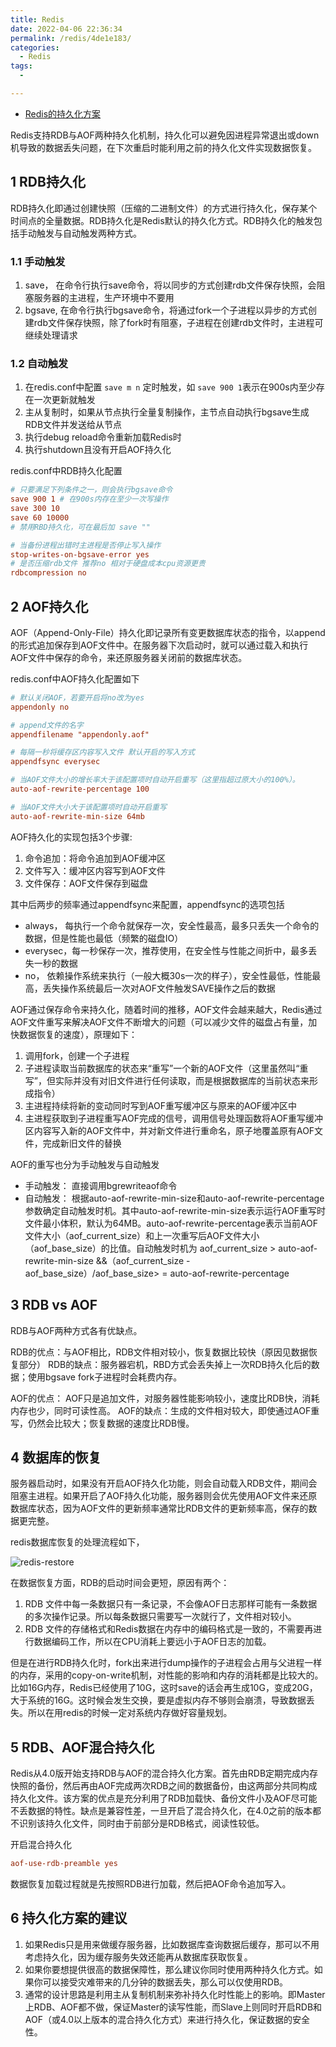 ```yaml
---
title: Redis
date: 2022-04-06 22:36:34
permalink: /redis/4de1e183/
categories:
  - Redis
tags:
  - 

---
```


- [Redis的持久化方案](https://www.cnblogs.com/spec-dog/p/12466276.html)

Redis支持RDB与AOF两种持久化机制，持久化可以避免因进程异常退出或down机导致的数据丢失问题，在下次重启时能利用之前的持久化文件实现数据恢复。

## 1 RDB持久化

RDB持久化即通过创建快照（压缩的二进制文件）的方式进行持久化，保存某个时间点的全量数据。RDB持久化是Redis默认的持久化方式。RDB持久化的触发包括手动触发与自动触发两种方式。

### 1.1 手动触发

1. save， 在命令行执行save命令，将以同步的方式创建rdb文件保存快照，会阻塞服务器的主进程，生产环境中不要用
2. bgsave, 在命令行执行bgsave命令，将通过fork一个子进程以异步的方式创建rdb文件保存快照，除了fork时有阻塞，子进程在创建rdb文件时，主进程可继续处理请求

### 1.2 自动触发

1. 在redis.conf中配置 `save m n` 定时触发，如 `save 900 1`表示在900s内至少存在一次更新就触发
2. 主从复制时，如果从节点执行全量复制操作，主节点自动执行bgsave生成RDB文件并发送给从节点
3. 执行debug reload命令重新加载Redis时
4. 执行shutdown且没有开启AOF持久化

redis.conf中RDB持久化配置

```conf
# 只要满足下列条件之一，则会执行bgsave命令
save 900 1 # 在900s内存在至少一次写操作
save 300 10
save 60 10000
# 禁用RBD持久化，可在最后加 save ""

# 当备份进程出错时主进程是否停止写入操作
stop-writes-on-bgsave-error yes  
# 是否压缩rdb文件 推荐no 相对于硬盘成本cpu资源更贵
rdbcompression no
```

## 2 AOF持久化

AOF（Append-Only-File）持久化即记录所有变更数据库状态的指令，以append的形式追加保存到AOF文件中。在服务器下次启动时，就可以通过载入和执行AOF文件中保存的命令，来还原服务器关闭前的数据库状态。

redis.conf中AOF持久化配置如下

```conf
# 默认关闭AOF，若要开启将no改为yes
appendonly no

# append文件的名字
appendfilename "appendonly.aof"

# 每隔一秒将缓存区内容写入文件 默认开启的写入方式
appendfsync everysec 

# 当AOF文件大小的增长率大于该配置项时自动开启重写（这里指超过原大小的100%）。
auto-aof-rewrite-percentage 100

# 当AOF文件大小大于该配置项时自动开启重写
auto-aof-rewrite-min-size 64mb
```

AOF持久化的实现包括3个步骤:

1. 命令追加：将命令追加到AOF缓冲区
2. 文件写入：缓冲区内容写到AOF文件
3. 文件保存：AOF文件保存到磁盘

其中后两步的频率通过appendfsync来配置，appendfsync的选项包括

- always， 每执行一个命令就保存一次，安全性最高，最多只丢失一个命令的数据，但是性能也最低（频繁的磁盘IO）
- everysec，每一秒保存一次，推荐使用，在安全性与性能之间折中，最多丢失一秒的数据
- no， 依赖操作系统来执行（一般大概30s一次的样子），安全性最低，性能最高，丢失操作系统最后一次对AOF文件触发SAVE操作之后的数据

AOF通过保存命令来持久化，随着时间的推移，AOF文件会越来越大，Redis通过AOF文件重写来解决AOF文件不断增大的问题（可以减少文件的磁盘占有量，加快数据恢复的速度），原理如下：

1. 调用fork，创建一个子进程
2. 子进程读取当前数据库的状态来“重写”一个新的AOF文件（这里虽然叫“重写”，但实际并没有对旧文件进行任何读取，而是根据数据库的当前状态来形成指令）
3. 主进程持续将新的变动同时写到AOF重写缓冲区与原来的AOF缓冲区中
4. 主进程获取到子进程重写AOF完成的信号，调用信号处理函数将AOF重写缓冲区内容写入新的AOF文件中，并对新文件进行重命名，原子地覆盖原有AOF文件，完成新旧文件的替换

AOF的重写也分为手动触发与自动触发

- 手动触发： 直接调用bgrewriteaof命令
- 自动触发：  根据auto-aof-rewrite-min-size和auto-aof-rewrite-percentage参数确定自动触发时机。其中auto-aof-rewrite-min-size表示运行AOF重写时文件最小体积，默认为64MB。auto-aof-rewrite-percentage表示当前AOF文件大小（aof_current_size）和上一次重写后AOF文件大小（aof_base_size）的比值。自动触发时机为 aof_current_size > auto-aof-rewrite-min-size  &&（aof_current_size - aof_base_size）/aof_base_size> =  auto-aof-rewrite-percentage

## 3 RDB vs AOF

RDB与AOF两种方式各有优缺点。

RDB的优点：与AOF相比，RDB文件相对较小，恢复数据比较快（原因见数据恢复部分）
 RDB的缺点：服务器宕机，RBD方式会丢失掉上一次RDB持久化后的数据；使用bgsave fork子进程时会耗费内存。

AOF的优点： AOF只是追加文件，对服务器性能影响较小，速度比RDB快，消耗内存也少，同时可读性高。
 AOF的缺点：生成的文件相对较大，即使通过AOF重写，仍然会比较大；恢复数据的速度比RDB慢。

## 4 数据库的恢复

服务器启动时，如果没有开启AOF持久化功能，则会自动载入RDB文件，期间会阻塞主进程。如果开启了AOF持久化功能，服务器则会优先使用AOF文件来还原数据库状态，因为AOF文件的更新频率通常比RDB文件的更新频率高，保存的数据更完整。

redis数据库恢复的处理流程如下，

![redis-restore](https://img2020.cnblogs.com/other/632381/202003/632381-20200311230117081-372169197.png)

在数据恢复方面，RDB的启动时间会更短，原因有两个：

1. RDB 文件中每一条数据只有一条记录，不会像AOF日志那样可能有一条数据的多次操作记录。所以每条数据只需要写一次就行了，文件相对较小。
2. RDB 文件的存储格式和Redis数据在内存中的编码格式是一致的，不需要再进行数据编码工作，所以在CPU消耗上要远小于AOF日志的加载。

但是在进行RDB持久化时，fork出来进行dump操作的子进程会占用与父进程一样的内存，采用的copy-on-write机制，对性能的影响和内存的消耗都是比较大的。比如16G内存，Redis已经使用了10G，这时save的话会再生成10G，变成20G，大于系统的16G。这时候会发生交换，要是虚拟内存不够则会崩溃，导致数据丢失。所以在用redis的时候一定对系统内存做好容量规划。

## 5 RDB、AOF混合持久化

Redis从4.0版开始支持RDB与AOF的混合持久化方案。首先由RDB定期完成内存快照的备份，然后再由AOF完成两次RDB之间的数据备份，由这两部分共同构成持久化文件。该方案的优点是充分利用了RDB加载快、备份文件小及AOF尽可能不丢数据的特性。缺点是兼容性差，一旦开启了混合持久化，在4.0之前的版本都不识别该持久化文件，同时由于前部分是RDB格式，阅读性较低。

开启混合持久化

```conf
aof-use-rdb-preamble yes
```

数据恢复加载过程就是先按照RDB进行加载，然后把AOF命令追加写入。

## 6 持久化方案的建议

1. 如果Redis只是用来做缓存服务器，比如数据库查询数据后缓存，那可以不用考虑持久化，因为缓存服务失效还能再从数据库获取恢复。
2. 如果你要想提供很高的数据保障性，那么建议你同时使用两种持久化方式。如果你可以接受灾难带来的几分钟的数据丢失，那么可以仅使用RDB。
3. 通常的设计思路是利用主从复制机制来弥补持久化时性能上的影响。即Master上RDB、AOF都不做，保证Master的读写性能，而Slave上则同时开启RDB和AOF（或4.0以上版本的混合持久化方式）来进行持久化，保证数据的安全性。